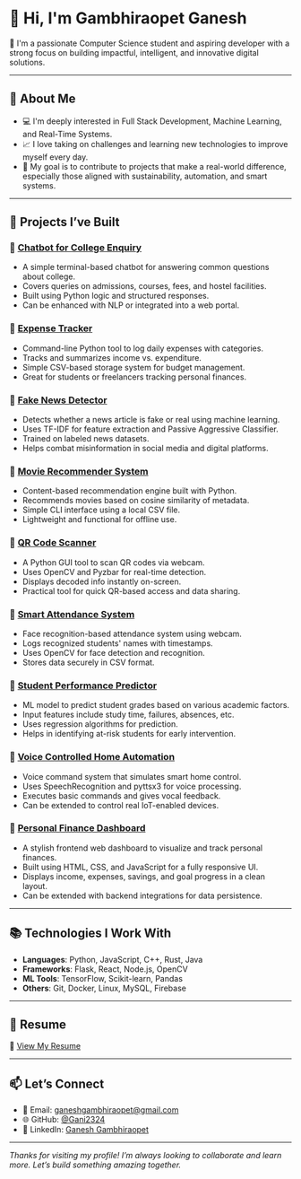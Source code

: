 # 👋 Hi, I'm Gambhiraopet Ganesh

🚀 I'm a passionate Computer Science student and aspiring developer with a strong focus on building impactful, intelligent, and innovative digital solutions.

---

## 🧠 About Me

- 💻 I'm deeply interested in Full Stack Development, Machine Learning, and Real-Time Systems.
- 📈 I love taking on challenges and learning new technologies to improve myself every day.
- 🎯 My goal is to contribute to projects that make a real-world difference, especially those aligned with sustainability, automation, and smart systems.

---

## 💼 Projects I’ve Built

### 🔹 [Chatbot for College Enquiry](#)
- A simple terminal-based chatbot for answering common questions about college.
- Covers queries on admissions, courses, fees, and hostel facilities.
- Built using Python logic and structured responses.
- Can be enhanced with NLP or integrated into a web portal.

### 🔹 [Expense Tracker](https://github.com/Gani2324/Expence_Tracker)
- Command-line Python tool to log daily expenses with categories.
- Tracks and summarizes income vs. expenditure.
- Simple CSV-based storage system for budget management.
- Great for students or freelancers tracking personal finances.

### 🔹 [Fake News Detector](https://github.com/Gani2324/Fake_News_Detector)
- Detects whether a news article is fake or real using machine learning.
- Uses TF-IDF for feature extraction and Passive Aggressive Classifier.
- Trained on labeled news datasets.
- Helps combat misinformation in social media and digital platforms.

### 🔹 [Movie Recommender System](https://github.com/Gani2324/Movie_Recommender)
- Content-based recommendation engine built with Python.
- Recommends movies based on cosine similarity of metadata.
- Simple CLI interface using a local CSV file.
- Lightweight and functional for offline use.

### 🔹 [QR Code Scanner](https://github.com/Gani2324/QR_Code_Scanner)
- A Python GUI tool to scan QR codes via webcam.
- Uses OpenCV and Pyzbar for real-time detection.
- Displays decoded info instantly on-screen.
- Practical tool for quick QR-based access and data sharing.

### 🔹 [Smart Attendance System](https://github.com/Gani2324/Smart_Attendance_System)
- Face recognition-based attendance system using webcam.
- Logs recognized students' names with timestamps.
- Uses OpenCV for face detection and recognition.
- Stores data securely in CSV format.

### 🔹 [Student Performance Predictor](https://github.com/Gani2324/Student_Performance_Predictor)
- ML model to predict student grades based on various academic factors.
- Input features include study time, failures, absences, etc.
- Uses regression algorithms for prediction.
- Helps in identifying at-risk students for early intervention.

### 🔹 [Voice Controlled Home Automation](https://github.com/Gani2324/Voice_Controlled_Home_Automation)
- Voice command system that simulates smart home control.
- Uses SpeechRecognition and pyttsx3 for voice processing.
- Executes basic commands and gives vocal feedback.
- Can be extended to control real IoT-enabled devices.

### 🔹 [Personal Finance Dashboard](https://github.com/Gani2324/Personal_Finanace_Dashboard)
- A stylish frontend web dashboard to visualize and track personal finances.
- Built using HTML, CSS, and JavaScript for a fully responsive UI.
- Displays income, expenses, savings, and goal progress in a clean layout.
- Can be extended with backend integrations for data persistence.

---

## 📚 Technologies I Work With

- **Languages**: Python, JavaScript, C++, Rust, Java  
- **Frameworks**: Flask, React, Node.js, OpenCV  
- **ML Tools**: TensorFlow, Scikit-learn, Pandas  
- **Others**: Git, Docker, Linux, MySQL, Firebase  

---

## 📎 Resume

📄 [View My Resume](https://drive.google.com/file/d/1o8RvdWbGSiAA-bri7289kTwMIxLJgefY/view?usp=drive_link)

---

## 📫 Let’s Connect

- 📧 Email: ganeshgambhiraopet@gmail.com  
- 🌐 GitHub: [@Gani2324](https://github.com/Gani2324)  
- 💼 LinkedIn: [Ganesh Gambhiraopet](https://www.linkedin.com/in/ganesh-gambhiraopet-412100256/)

---

_Thanks for visiting my profile! I’m always looking to collaborate and learn more. Let’s build something amazing together._
